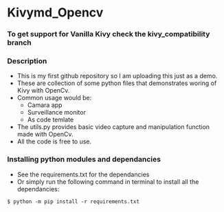 # **Kivymd_Opencv**
### To get support for Vanilla Kivy check the kivy_compatibility branch

### Description
* This is my first github repository so I am uploading this just as a demo.
* These are collection of some python files that demonstrates woring of Kivy with OpenCv.
* Common usage would be:
    - Camara app
    - Surveillance monitor
    - As code temlate
* The utils.py provides basic video capture and manipulation function made with OpenCv.
* All the code is free to use. 

### Installing python modules and dependancies
* See the requirements.txt for the dependancies
* Or simply run the following command in terminal to install all the dependancies:

```
$ python -m pip install -r requirements.txt
```
